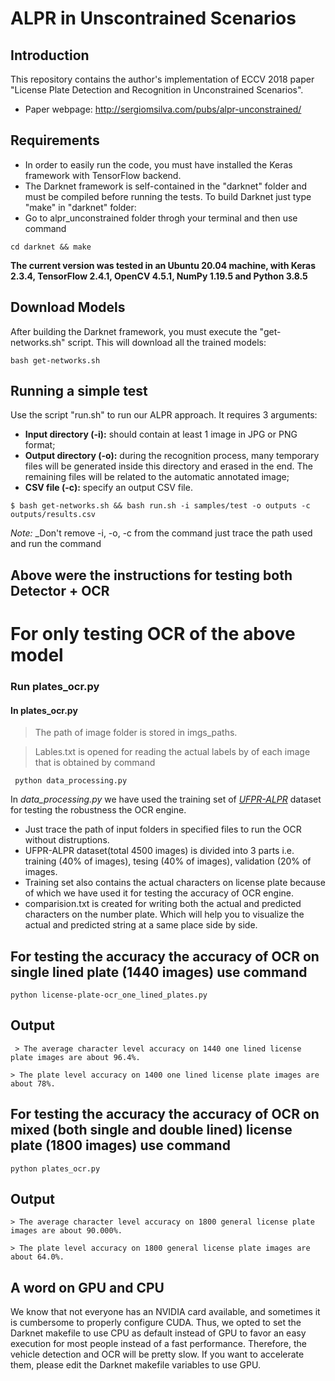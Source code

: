 # ALPR in Unscontrained Scenarios

## Introduction

This repository contains the author's implementation of ECCV 2018 paper "License Plate Detection and Recognition in Unconstrained Scenarios".

* Paper webpage: http://sergiomsilva.com/pubs/alpr-unconstrained/

## Requirements

* In order to easily run the code, you must have installed the Keras framework with TensorFlow backend. 
* The Darknet framework is self-contained in the "darknet" folder and must be compiled before running the tests. To build Darknet just type "make" in "darknet" folder:
* Go to alpr_unconstrained folder throgh your terminal and then use command

```shellscript
cd darknet && make
```

**The current version was tested in an Ubuntu 20.04 machine, with Keras 2.3.4, TensorFlow 2.4.1, OpenCV 4.5.1, NumPy 1.19.5 and Python 3.8.5**

## Download Models

After building the Darknet framework, you must execute the "get-networks.sh" script. This will download all the trained models:

```shellscript
bash get-networks.sh
```

## Running a simple test

Use the script "run.sh" to run our ALPR approach. It requires 3 arguments:
* __Input directory (-i):__ should contain at least 1 image in JPG or PNG format;
* __Output directory (-o):__ during the recognition process, many temporary files will be generated inside this directory and erased in the end. The remaining files will be related to the automatic annotated image;
* __CSV file (-c):__ specify an output CSV file.

```shellscript
$ bash get-networks.sh && bash run.sh -i samples/test -o outputs -c outputs/results.csv
```
*Note:* _Don't remove -i, -o, -c from the command just trace the path used and run the command

## Above were the instructions for testing both Detector + OCR

# For only testing OCR of the above model  
### Run plates_ocr.py
#### In plates_ocr.py 
  > The path of image folder is stored in imgs_paths.

  > Lables.txt is opened for reading the actual labels by of each image that is obtained by command
  ```shellscript
   python data_processing.py
   ```
  In *data_processing.py* we have used the training set of *[UFPR-ALPR](https://web.inf.ufpr.br/vri/databases/ufpr-alpr/license-agreement/)* dataset for testing the robustness the OCR engine. 
  * Just trace the path of input folders in specified files to run the OCR without distruptions.   
  * UFPR-ALPR dataset(total 4500 images) is divided into 3 parts i.e. training (40% of images), tesing (40% of images), validation (20% of images.  
  * Training set also contains the actual characters on license plate because of which we have used it for testing the accuracy of OCR engine.  
  * comparision.txt is created for writing both the actual and predicted characters on the number plate. Which will help you to visualize the actual and predicted string at a same place side by side.

  ## For testing the accuracy the accuracy of OCR on single lined plate (1440 images) use command
  ```shellscript 
  python license-plate-ocr_one_lined_plates.py
  ```
  ## Output
  ```
   > The average character level accuracy on 1440 one lined license plate images are about 96.4%.

  > The plate level accuracy on 1400 one lined license plate images are about 78%.
  ```
  ## For testing the accuracy the accuracy of OCR on mixed (both single and double lined) license plate (1800 images) use command
  ```shellscript 
  python plates_ocr.py
  ```
  ## Output
  ```
  > The average character level accuracy on 1800 general license plate images are about 90.000%.
  
  > The plate level accuracy on 1800 general license plate images are about 64.0%.
  ```

## A word on GPU and CPU

We know that not everyone has an NVIDIA card available, and sometimes it is cumbersome to properly configure CUDA. Thus, we opted to set the Darknet makefile to use CPU as default instead of GPU to favor an easy execution for most people instead of a fast performance. Therefore, the vehicle detection and OCR will be pretty slow. If you want to accelerate them, please edit the Darknet makefile variables to use GPU.
